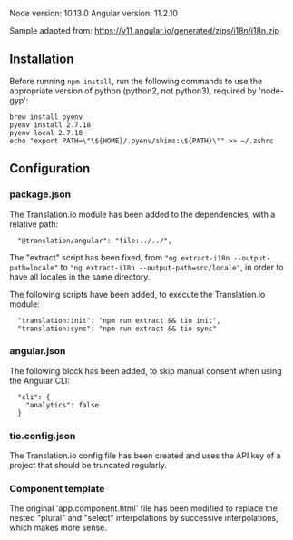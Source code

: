 Node version: 10.13.0
Angular version: 11.2.10

Sample adapted from: https://v11.angular.io/generated/zips/i18n/i18n.zip

## Installation

Before running `npm install`, run the following commands to use the appropriate version of python (python2, not python3), required by 'node-gyp':

```
brew install pyenv
pyenv install 2.7.18
pyenv local 2.7.18
echo "export PATH=\"\${HOME}/.pyenv/shims:\${PATH}\"" >> ~/.zshrc
```

## Configuration

### package.json

The Translation.io module has been added to the dependencies, with a relative path:
```
  "@translation/angular": "file:../../",
```
The "extract" script has been fixed, from `"ng extract-i18n --output-path=locale"` to `"ng extract-i18n --output-path=src/locale"`, in order to have all locales in the same directory.

The following scripts have been added, to execute the Translation.io module:
```
  "translation:init": "npm run extract && tio init",
  "translation:sync": "npm run extract && tio sync"
```

### angular.json

The following block has been added, to skip manual consent when using the Angular CLI:
```
  "cli": {
    "analytics": false
  }
```

### tio.config.json

The Translation.io config file has been created and uses the API key of a project that should be truncated regularly.

### Component template

The original 'app.component.html' file has been modified to replace the nested "plural" and "select" interpolations by successive interpolations, which makes more sense.
